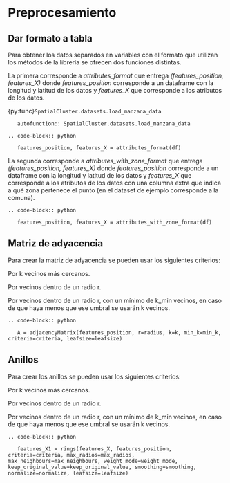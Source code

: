 Preprocesamiento
====================


Dar formato a tabla
--------------------

Para obtener los datos separados en variables con el formato que utilizan los métodos de la librería se ofrecen dos funciones distintas.

La primera corresponde a *attributes_format* que entrega *(features_position, features_X)* donde *features_position* corresponde a un dataframe con la longitud y latitud de los datos y *features_X* que corresponde a los atributos de los datos.


{py:func}`SpatialCluster.datasets.load_manzana_data`

```{eval-rst}
   autofunction:: SpatialCluster.datasets.load_manzana_data
```

```{eval-rst}
.. code-block:: python

   features_position, features_X = attributes_format(df)

```

La segunda corresponde a *attributes_with_zone_format* que entrega *(features_position, features_X)* donde *features_position* corresponde a un dataframe con la longitud y latitud de los datos y *features_X* que corresponde a los atributos de los datos con una columna extra que indica a qué zona pertenece el punto (en el dataset de ejemplo corresponde a la comuna).

```{eval-rst}
.. code-block:: python

   features_position, features_X = attributes_with_zone_format(df)
```


Matriz de adyacencia
---------------------

Para crear la matriz de adyacencia se pueden usar los siguientes criterios:

Por k vecinos más cercanos.

Por vecinos dentro de un radio r.

Por vecinos dentro de un radio r, con un mínimo de k_min vecinos, en caso de que haya menos que ese umbral se usarán k vecinos.

```{eval-rst}
.. code-block:: python

   A = adjacencyMatrix(features_position, r=radius, k=k, min_k=min_k, criteria=criteria, leafsize=leafsize)
```


Anillos
------------

Para crear los anillos se pueden usar los siguientes criterios:

Por k vecinos más cercanos.

Por vecinos dentro de un radio r.

Por vecinos dentro de un radio r, con un mínimo de k_min vecinos, en caso de que haya menos que ese umbral se usarán k vecinos.


```{eval-rst}
.. code-block:: python

   features_X1 = rings(features_X, features_position, criteria=criteria, max_radios=max_radios, max_neighbours=max_neighbours, weight_mode=weight_mode, keep_original_value=keep_original_value, smoothing=smoothing, normalize=normalize, leafsize=leafsize)
```


